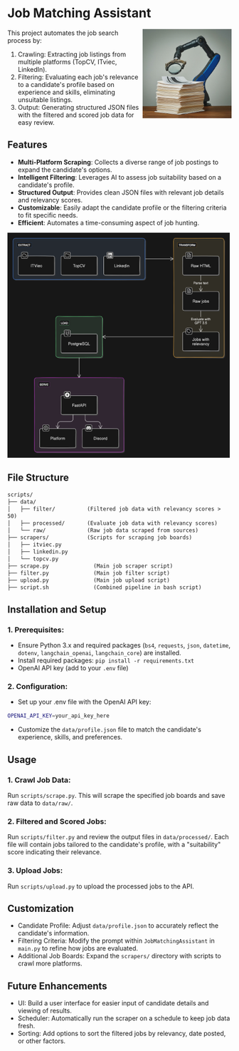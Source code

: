 # Job Matching Assistant

<img align="right" width="200" src="banner.jpg">

This project automates the job search process by:

1. Crawling: Extracting job listings from multiple platforms (TopCV, ITviec, LinkedIn).
2. Filtering: Evaluating each job's relevance to a candidate's profile based on experience and skills, eliminating unsuitable listings.
3. Output: Generating structured JSON files with the filtered and scored job data for easy review.

## Features
- **Multi-Platform Scraping**: Collects a diverse range of job postings to expand the candidate's options.
- **Intelligent Filtering**: Leverages AI to assess job suitability based on a candidate's profile.
- **Structured Output**: Provides clean JSON files with relevant job details and relevancy scores.
- **Customizable**: Easily adapt the candidate profile or the filtering criteria to fit specific needs.
- **Efficient**: Automates a time-consuming aspect of job hunting.

<img width="500" src="pipeline.png">

## File Structure
```
scripts/
├── data/
│   ├── filter/          (Filtered job data with relevancy scores > 50)
│   ├── processed/       (Evaluate job data with relevancy scores)
│   └── raw/             (Raw job data scraped from sources)
├── scrapers/            (Scripts for scraping job boards)
│   ├── itviec.py        
│   ├── linkedin.py      
│   └── topcv.py         
├── scrape.py              (Main job scraper script)
├── filter.py              (Main job filter script)
├── upload.py              (Main job upload script)
├── script.sh              (Combined pipeline in bash script)
```

## Installation and Setup
### 1. Prerequisites:
- Ensure Python 3.x and required packages (`bs4`, `requests`, `json`, `datetime`, `dotenv`, `langchain_openai`, `langchain_core`) are installed.
- Install required packages: `pip install -r requirements.txt`
- OpenAI API key (add to your `.env` file)

### 2. Configuration:

- Set up your .env file with the OpenAI API key:
```bash
OPENAI_API_KEY=your_api_key_here
```
- Customize the `data/profile.json` file to match the candidate's experience, skills, and preferences.

## Usage
### 1. Crawl Job Data:
Run `scripts/scrape.py`. This will scrape the specified job boards and save raw data to `data/raw/`.
### 2. Filtered and Scored Jobs:
Run `scripts/filter.py` and review the output files in `data/processed/`. Each file will contain jobs tailored to the candidate's profile, with a "suitability" score indicating their relevance.
### 3. Upload Jobs:
Run `scripts/upload.py` to upload the processed jobs to the API.

## Customization
- Candidate Profile: Adjust `data/profile.json` to accurately reflect the candidate's information.
- Filtering Criteria: Modify the prompt within `JobMatchingAssistant` in `main.py` to refine how jobs are evaluated.
- Additional Job Boards: Expand the `scrapers/` directory with scripts to crawl more platforms.

## Future Enhancements
- UI: Build a user interface for easier input of candidate details and viewing of results.
- Scheduler: Automatically run the scraper on a schedule to keep job data fresh.
- Sorting: Add options to sort the filtered jobs by relevancy, date posted, or other factors.